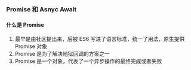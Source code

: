 <!--
 * @Author: your name
 * @Date: 2020-07-06 08:39:01
 * @LastEditTime: 2020-07-06 16:36:43
 * @LastEditors: Please set LastEditors
 * @Description: In User Settings Edit
 * @FilePath: /learningnotes/整理/promise和async await.md
-->

### Promise 和 Asnyc Await

#### 什么是 Promise

1. 最早是由社区提出来，后被 ES6 写进了语言标准，统一了用法，原生提供 Promise 对象
2. Promise 是为了解决地狱回调的方案之一
3. Promise 是一个对象，代表了一个异步操作的最终完成或者失败

